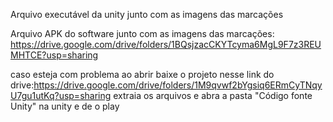 Arquivo executável da unity junto com as imagens das marcações

Arquivo APK do software junto com as imagens das marcações: https://drive.google.com/drive/folders/1BQsjzacCKYTcyma6MgL9F7z3REUMHTCE?usp=sharing


caso esteja com problema ao abrir baixe o projeto nesse 
link do drive:https://drive.google.com/drive/folders/1M9qvwf2bYgsiq6ERmCyTNqyU7gu1utKq?usp=sharing 
extraia os arquivos e abra a pasta "Código fonte Unity" na unity e de o play

